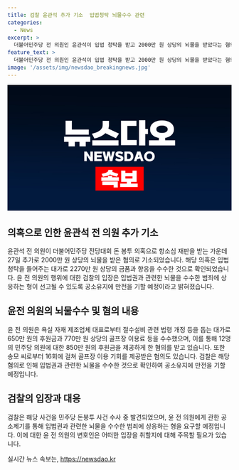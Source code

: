 ```yaml
---
title: 검찰 윤관석 추가 기소  입법청탁 뇌물수수 관련
categories:
  - News
excerpt: >
  더불어민주당 전 의원인 윤관석이 입법 청탁을 받고 2000만 원 상당의 뇌물을 받았다는 혐의로 추가 기소됐다. 윤 전 의원은 자재 제조업체 대표로부터 금품 및 후원금 등을 받았으며, 골프장 이용료와 이용 기회를 제공받았다. 검찰은 이를 포착하고 공소유지에 만전을 기할 예정이다. 윤 전 의원은 이와 별개로 돈봉투 의혹으로도 재판을 받고 있으며, 이에 대해 1심에서 징역 2년을 선고받았다.
feature_text: >
  더불어민주당 전 의원인 윤관석이 입법 청탁을 받고 2000만 원 상당의 뇌물을 받았다는 혐의로 추가 기소됐다. 윤 전 의원은 자재 제조업체 대표로부터 금품 및 후원금 등을 받았으며, 골프장 이용료와 이용 기회를 제공받았다. 검찰은 이를 포착하고 공소유지에 만전을 기할 예정이다. 윤 전 의원은 이와 별개로 돈봉투 의혹으로도 재판을 받고 있으며, 이에 대해 1심에서 징역 2년을 선고받았다.
image: '/assets/img/newsdao_breakingnews.jpg'
---
```


<p><img src="/assets/img/newsdao_breakingnews.jpg" alt="implanttips 속보" /></p>

<h2 data-ke-size="size26">의혹으로 인한 윤관석 전 의원 추가 기소</h2>

<p data-ke-size="size16">윤관석 전 의원이 더불어민주당 전당대회 돈 봉투 의혹으로 항소심 재판을 받는 가운데 27일 추가로 2000만 원 상당의 뇌물을 받은 혐의로 기소되었습니다. 해당 의혹은 입법 청탁을 들어주는 대가로 2270만 원 상당의 금품과 향응을 수수한 것으로 확인되었습니다. 윤 전 의원의 행위에 대한 검찰의 입장은 입법권과 관련한 뇌물을 수수한 범죄에 상응하는 형이 선고될 수 있도록 공소유지에 만전을 기할 예정이라고 밝혀졌습니다.</p>

<h2 data-ke-size="size26">윤전 의원의 뇌물수수 및 혐의 내용</h2>

<p data-ke-size="size16">윤 전 의원은 욕실 자재 제조업체 대표로부터 절수설비 관련 법령 개정 등을 돕는 대가로 650만 원의 후원금과 770만 원 상당의 골프장 이용료 등을 수수했으며, 이를 통해 12명의 민주당 의원에 대한 850만 원의 후원금을 제공하게 한 혐의를 받고 있습니다. 또한 송모 씨로부터 16회에 걸쳐 골프장 이용 기회를 제공받은 혐의도 있습니다. 검찰은 해당 혐의로 인해 입법권과 관련한 뇌물을 수수한 것으로 확인하여 공소유지에 만전을 기할 예정입니다.</p>

<h2 data-ke-size="size26">검찰의 입장과 대응</h2>

<p data-ke-size="size16">검찰은 해당 사건을 민주당 돈봉투 사건 수사 중 발견되었으며, 윤 전 의원에게 관한 공소제기를 통해 입법권과 관련한 뇌물을 수수한 범죄에 상응하는 형을 요구할 예정입니다. 이에 대한 윤 전 의원의 변호인은 어떠한 입장을 취할지에 대해 주목할 필요가 있습니다.</p>
실시간 뉴스 속보는, <a href="https://newsdao.kr" rel="dofollow">https://newsdao.kr</a>


